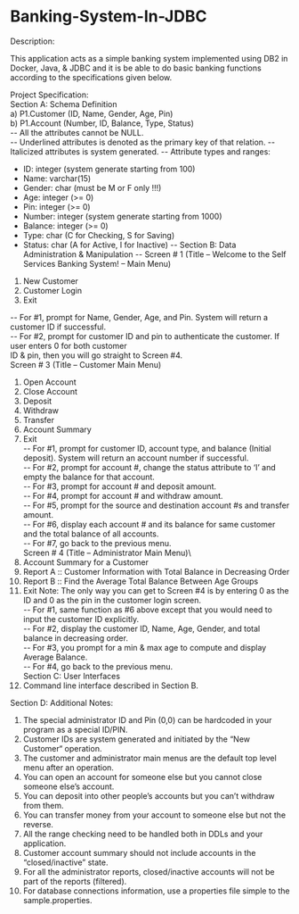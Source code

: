 # Banking-System-In-JDBC
Description:

This application acts as a simple banking system implemented using DB2 in Docker, Java, & JDBC and it is be able to do basic banking functions according to the specifications given below.

Project Specification:\
Section A: Schema Definition\
a) P1.Customer (ID, Name, Gender, Age, Pin)\
b) P1.Account (Number, ID, Balance, Type, Status)\
-- All the attributes cannot be NULL.\
-- Underlined attributes is denoted as the primary key of that relation.
-- Italicized attributes is system generated.
-- Attribute types and ranges:
- ID: integer (system generate starting from 100)
- Name: varchar(15)
- Gender: char (must be M or F only !!!)
- Age: integer (>= 0)
- Pin: integer (>= 0)
- Number: integer (system generate starting from 1000)
- Balance: integer (>= 0)
- Type: char (C for Checking, S for Saving)
- Status: char (A for Active, I for Inactive)
-- Section B: Data Administration & Manipulation
-- Screen # 1 (Title – Welcome to the Self Services Banking System! – Main Menu)
1. New Customer
2. Customer Login
3. Exit

-- For #1, prompt for Name, Gender, Age, and Pin. System will return a customer ID if successful.\
-- For #2, prompt for customer ID and pin to authenticate the customer. If user enters 0 for both customer\
ID & pin, then you will go straight to Screen #4.\
Screen # 3 (Title – Customer Main Menu)
1. Open Account
2. Close Account
3. Deposit
4. Withdraw
5. Transfer
6. Account Summary
7. Exit\
-- For #1, prompt for customer ID, account type, and balance (Initial deposit). System will return an account
number if successful.\
-- For #2, prompt for account #, change the status attribute to ‘I’ and empty the balance for that account.\
-- For #3, prompt for account # and deposit amount.\
-- For #4, prompt for account # and withdraw amount.\
-- For #5, prompt for the source and destination account #s and transfer amount.\
-- For #6, display each account # and its balance for same customer and the total balance of all accounts.\
-- For #7, go back to the previous menu.\
Screen # 4 (Title – Administrator Main Menu)\
1. Account Summary for a Customer
2. Report A :: Customer Information with Total Balance in Decreasing Order
3. Report B :: Find the Average Total Balance Between Age Groups
4. Exit
Note: The only way you can get to Screen #4 is by entering 0 as the ID and 0 as the pin in the customer
login screen.\
-- For #1, same function as #6 above except that you would need to input the customer ID explicitly.\
-- For #2, display the customer ID, Name, Age, Gender, and total balance in decreasing order.\
-- For #3, you prompt for a min & max age to compute and display Average Balance.\
-- For #4, go back to the previous menu.\
Section C: User Interfaces
1. Command line interface described in Section B.

Section D: Additional Notes:
1. The special administrator ID and Pin (0,0) can be hardcoded in your program as a special ID/PIN.
2. Customer IDs are system generated and initiated by the “New Customer“ operation.
3. The customer and administrator main menus are the default top level menu after an operation.
4. You can open an account for someone else but you cannot close someone else’s account.
5. You can deposit into other people’s accounts but you can’t withdraw from them.
6. You can transfer money from your account to someone else but not the reverse.
7. All the range checking need to be handled both in DDLs and your application.
8. Customer account summary should not include accounts in the “closed/inactive” state.
9. For all the administrator reports, closed/inactive accounts will not be part of the reports (filtered).
10. For database connections information, use a properties file simple to the sample.properties.

